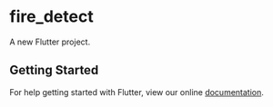 # fire_detect

A new Flutter project.

## Getting Started

For help getting started with Flutter, view our online
[documentation](https://flutter.io/).
